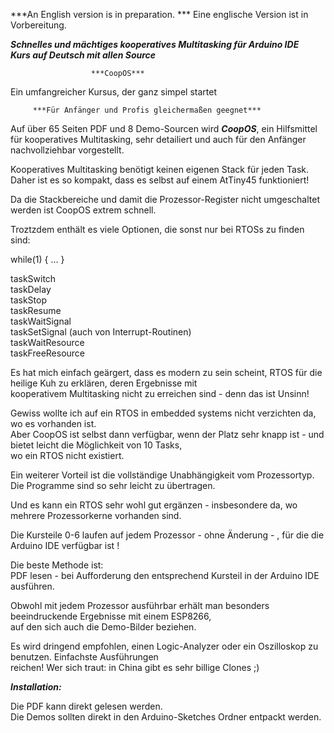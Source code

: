 
***An English version is in preparation. ***  Eine englische Version ist in Vorbereitung.


***Schnelles und mächtiges kooperatives Multitasking für Arduino IDE   
              Kurs auf Deutsch mit allen Source***   
              
                      ***CoopOS***
                      
Ein umfangreicher Kursus, der ganz simpel startet
                     
         ***Für Anfänger und Profis gleichermaßen geegnet***


Auf über 65 Seiten PDF und 8 Demo-Sourcen wird ***CoopOS***, ein Hilfsmittel für kooperatives Multitasking, sehr detailiert und auch für den Anfänger nachvollziehbar vorgestellt.   

Kooperatives Multitasking benötigt keinen eigenen Stack für jeden Task. Daher ist es so kompakt, dass es selbst auf einem AtTiny45 funktioniert!   

Da die Stackbereiche und damit die Prozessor-Register nicht umgeschaltet werden ist CoopOS extrem schnell.   

Troztzdem enthält es viele Optionen, die sonst nur bei RTOSs zu finden sind:   

while(1) {
    ...
}

taskSwitch   
taskDelay   
taskStop   
taskResume   
taskWaitSignal   
taskSetSignal (auch von Interrupt-Routinen)   
taskWaitResource   
taskFreeResource   

Es hat mich einfach geärgert, dass es modern zu sein scheint, RTOS für die heilige Kuh zu erklären, deren Ergebnisse mit   
kooperativem Multitasking nicht zu erreichen sind - denn das ist Unsinn!   

Gewiss wollte ich auf ein RTOS in embedded systems nicht verzichten  da, wo es vorhanden ist.   
Aber CoopOS ist selbst dann verfügbar, wenn der Platz sehr knapp ist - und bietet leicht die Möglichkeit von 10 Tasks,   
wo ein RTOS nicht existiert.   

Ein weiterer Vorteil ist die vollständige Unabhängigkeit vom Prozessortyp.   
Die Programme sind so sehr leicht zu übertragen.   

Und es kann ein RTOS sehr wohl gut ergänzen - insbesondere da, wo mehrere Prozessorkerne vorhanden sind.   

Die Kursteile 0-6 laufen auf jedem Prozessor - ohne Änderung - , für die die Arduino IDE verfügbar ist !   

Die beste Methode ist:   
PDF lesen - bei Aufforderung den entsprechend Kursteil in der Arduino IDE ausführen.   

Obwohl mit jedem Prozessor ausführbar erhält man besonders beeindruckende Ergebnisse mit einem ESP8266,   
auf den sich auch die Demo-Bilder beziehen.   

Es wird dringend empfohlen, einen Logic-Analyzer oder ein Oszilloskop zu benutzen. Einfachste Ausführungen   
reichen! Wer sich traut: in China gibt es sehr billige Clones ;)

***Installation:***   

Die PDF kann direkt gelesen werden.   
Die Demos sollten direkt in den Arduino-Sketches Ordner entpackt werden.   


